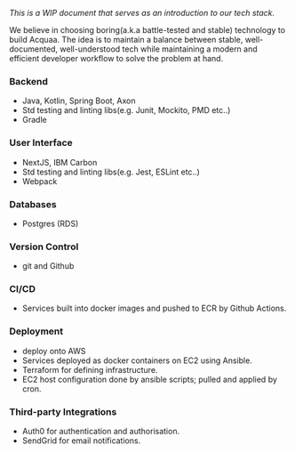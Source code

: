 _This is a WIP document that serves as an introduction to our tech stack._

We believe in choosing boring(a.k.a battle-tested and stable) technology to build Acquaa. The idea is to maintain a balance between stable, well-documented, well-understood tech while maintaining a modern and efficient developer workflow to solve the problem at hand.

### Backend
- Java, Kotlin, Spring Boot, Axon
- Std testing and linting libs(e.g. Junit, Mockito, PMD etc..)
- Gradle

### User Interface
- NextJS, IBM Carbon
- Std testing and linting libs(e.g. Jest, ESLint etc..)
- Webpack

### Databases
- Postgres (RDS)

### Version Control
- git and Github

### CI/CD
- Services built into docker images and pushed to ECR by Github Actions.

### Deployment
- deploy onto AWS
- Services deployed as docker containers on EC2 using Ansible.
- Terraform for defining infrastructure.
- EC2 host configuration done by ansible scripts; pulled and applied by cron.

### Third-party Integrations
- Auth0 for authentication and authorisation.
- SendGrid for email notifications.